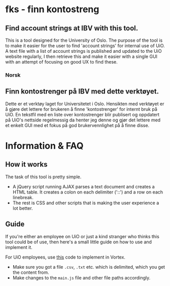 # fks - finn kontostreng

## Find account strings at IBV with this tool.

This is a tool designed for the University of Oslo. The purpose of the tool is to make it easier for the user to find 'account strings' for internal use of UiO. A text file with a list of account strings is published and updated to the UiO website regularly, I then retrieve this and make it easier with a single GUI with an attempt of focusing on good UX to find these.

### Norsk
## Finn kontostrenger på IBV med dette verktøyet.

Dette er et verktøy laget for Universitetet i Oslo. Hensikten med verktøyet er å gjøre det lettere for brukeren å finne 'kontostrenger' for internt bruk på UiO.
En tekstfil med en liste over kontostrenger blir publisert og oppdatert på UiO's nettside regelmessig da henter jeg denne og gjør det lettere med et enkelt GUI med et fokus på god brukervennlighet på å finne disse.


# Information & FAQ

## How it works

The task of this tool is pretty simple.
- A jQuery script running AJAX parses a text document and creates a HTML table. It creates a colon on each delimiter ('::') and a row on each linebreak.
- The rest is CSS and other scripts that is making the user experience a lot better.

## Guide

If you're either an employee on UiO or just a kind stranger who thinks this tool could be of use, then here's a small little guide on how to use and implement it.

For UiO employees, use [this](https://github.com/Sanquinary/fks/blob/master/UiOVortex_implementation.md) code to implement in Vortex.

- Make sure you got a file `.csv`, `.txt` etc. which is delimited, which you get the content from.
- Make changes to the `main.js` file and other file paths accordingly.
